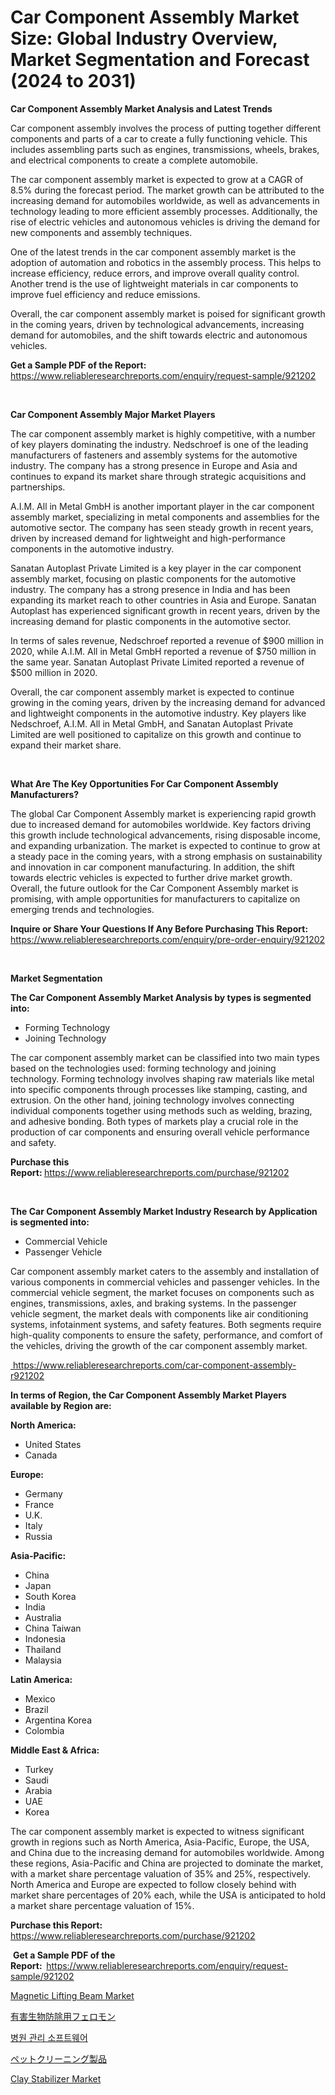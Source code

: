 <p><h1>Car Component Assembly Market Size: Global Industry Overview, Market Segmentation and Forecast (2024 to 2031)</h1></p><p><strong>Car Component Assembly Market Analysis and Latest Trends</strong></p>
<p><p>Car component assembly involves the process of putting together different components and parts of a car to create a fully functioning vehicle. This includes assembling parts such as engines, transmissions, wheels, brakes, and electrical components to create a complete automobile.</p><p>The car component assembly market is expected to grow at a CAGR of 8.5% during the forecast period. The market growth can be attributed to the increasing demand for automobiles worldwide, as well as advancements in technology leading to more efficient assembly processes. Additionally, the rise of electric vehicles and autonomous vehicles is driving the demand for new components and assembly techniques.</p><p>One of the latest trends in the car component assembly market is the adoption of automation and robotics in the assembly process. This helps to increase efficiency, reduce errors, and improve overall quality control. Another trend is the use of lightweight materials in car components to improve fuel efficiency and reduce emissions.</p><p>Overall, the car component assembly market is poised for significant growth in the coming years, driven by technological advancements, increasing demand for automobiles, and the shift towards electric and autonomous vehicles.</p></p>
<p><strong>Get a Sample PDF of the Report:&nbsp;</strong> <a href="https://www.reliableresearchreports.com/enquiry/request-sample/921202">https://www.reliableresearchreports.com/enquiry/request-sample/921202</a></p>
<p>&nbsp;</p>
<p><strong>Car Component Assembly Major Market Players</strong></p>
<p><p>The car component assembly market is highly competitive, with a number of key players dominating the industry. Nedschroef is one of the leading manufacturers of fasteners and assembly systems for the automotive industry. The company has a strong presence in Europe and Asia and continues to expand its market share through strategic acquisitions and partnerships.</p><p>A.I.M. All in Metal GmbH is another important player in the car component assembly market, specializing in metal components and assemblies for the automotive sector. The company has seen steady growth in recent years, driven by increased demand for lightweight and high-performance components in the automotive industry.</p><p>Sanatan Autoplast Private Limited is a key player in the car component assembly market, focusing on plastic components for the automotive industry. The company has a strong presence in India and has been expanding its market reach to other countries in Asia and Europe. Sanatan Autoplast has experienced significant growth in recent years, driven by the increasing demand for plastic components in the automotive sector.</p><p>In terms of sales revenue, Nedschroef reported a revenue of $900 million in 2020, while A.I.M. All in Metal GmbH reported a revenue of $750 million in the same year. Sanatan Autoplast Private Limited reported a revenue of $500 million in 2020.</p><p>Overall, the car component assembly market is expected to continue growing in the coming years, driven by the increasing demand for advanced and lightweight components in the automotive industry. Key players like Nedschroef, A.I.M. All in Metal GmbH, and Sanatan Autoplast Private Limited are well positioned to capitalize on this growth and continue to expand their market share.</p></p>
<p>&nbsp;</p>
<p><strong>What Are The Key Opportunities For Car Component Assembly Manufacturers?</strong></p>
<p><p>The global Car Component Assembly market is experiencing rapid growth due to increased demand for automobiles worldwide. Key factors driving this growth include technological advancements, rising disposable income, and expanding urbanization. The market is expected to continue to grow at a steady pace in the coming years, with a strong emphasis on sustainability and innovation in car component manufacturing. In addition, the shift towards electric vehicles is expected to further drive market growth. Overall, the future outlook for the Car Component Assembly market is promising, with ample opportunities for manufacturers to capitalize on emerging trends and technologies.</p></p>
<p><strong>Inquire or Share Your Questions If Any Before Purchasing This Report:</strong> <a href="https://www.reliableresearchreports.com/enquiry/pre-order-enquiry/921202">https://www.reliableresearchreports.com/enquiry/pre-order-enquiry/921202</a></p>
<p>&nbsp;</p>
<p><strong>Market Segmentation</strong></p>
<p><strong>The Car Component Assembly Market Analysis by types is segmented into:</strong></p>
<p><ul><li>Forming Technology</li><li>Joining Technology</li></ul></p>
<p><p>The car component assembly market can be classified into two main types based on the technologies used: forming technology and joining technology. Forming technology involves shaping raw materials like metal into specific components through processes like stamping, casting, and extrusion. On the other hand, joining technology involves connecting individual components together using methods such as welding, brazing, and adhesive bonding. Both types of markets play a crucial role in the production of car components and ensuring overall vehicle performance and safety.</p></p>
<p><strong>Purchase this Report:&nbsp;</strong><a href="https://www.reliableresearchreports.com/purchase/921202">https://www.reliableresearchreports.com/purchase/921202</a></p>
<p>&nbsp;</p>
<p><strong>The Car Component Assembly Market Industry Research by Application is segmented into:</strong></p>
<p><ul><li>Commercial Vehicle</li><li>Passenger Vehicle</li></ul></p>
<p><p>Car component assembly market caters to the assembly and installation of various components in commercial vehicles and passenger vehicles. In the commercial vehicle segment, the market focuses on components such as engines, transmissions, axles, and braking systems. In the passenger vehicle segment, the market deals with components like air conditioning systems, infotainment systems, and safety features. Both segments require high-quality components to ensure the safety, performance, and comfort of the vehicles, driving the growth of the car component assembly market.</p></p>
<p><a href="https://www.reliableresearchreports.com/car-component-assembly-r921202">&nbsp;https://www.reliableresearchreports.com/car-component-assembly-r921202</a></p>
<p><strong>In terms of Region, the Car Component Assembly Market Players available by Region are:</strong></p>
<p>
    <p> <strong> North America: </strong>
        <ul>
            <li>United States</li>
            <li>Canada</li>
        </ul>
        </p> 
    <p> <strong> Europe: </strong>
        <ul>
            <li>Germany</li>
            <li>France</li>
            <li>U.K.</li>
            <li>Italy</li>
            <li>Russia</li>
        </ul>
        </p> 
    <p> <strong> Asia-Pacific: </strong>
        <ul>
            <li>China</li>
            <li>Japan</li>
            <li>South Korea</li>
            <li>India</li>
            <li>Australia</li>
            <li>China Taiwan</li>
            <li>Indonesia</li>
            <li>Thailand</li>
            <li>Malaysia</li>
        </ul>
        </p> 
    <p> <strong> Latin America: </strong>
        <ul>
            <li>Mexico</li>
            <li>Brazil</li>
            <li>Argentina Korea</li>
            <li>Colombia</li>
        </ul>
        </p> 
    <p> <strong> Middle East & Africa: </strong>
        <ul>
            <li>Turkey</li>
            <li>Saudi</li>
            <li>Arabia</li>
            <li>UAE</li>
            <li>Korea</li>
        </ul>
    </p>
    </p>
<p><p>The car component assembly market is expected to witness significant growth in regions such as North America, Asia-Pacific, Europe, the USA, and China due to the increasing demand for automobiles worldwide. Among these regions, Asia-Pacific and China are projected to dominate the market, with a market share percentage valuation of 35% and 25%, respectively. North America and Europe are expected to follow closely behind with market share percentages of 20% each, while the USA is anticipated to hold a market share percentage valuation of 15%.</p></p>
<p><strong>Purchase this Report: </strong><a href="https://www.reliableresearchreports.com/purchase/921202">https://www.reliableresearchreports.com/purchase/921202</a></p>
<p>&nbsp;<strong>Get a Sample PDF of the Report:&nbsp;&nbsp;</strong><a href="https://www.reliableresearchreports.com/enquiry/request-sample/921202">https://www.reliableresearchreports.com/enquiry/request-sample/921202</a></p>
<p><strong></strong></p>
<p><p><a href="https://github.com/indrystar/Market-Research-Report-List-3/blob/main/magnetic-lifting-beam-market.md">Magnetic Lifting Beam Market</a></p><p><a href="https://github.com/marbadji/Market-Research-Report-List-1/blob/main/389241638966.md">有害生物防除用フェロモン</a></p><p><a href="https://github.com/PercyHagernes9778/Market-Research-Report-List-1/blob/main/747515635707.md">병원 관리 소프트웨어</a></p><p><a href="https://medium.com/@rockcod61/%E3%83%9A%E3%83%83%E3%83%88%E3%82%AF%E3%83%AA%E3%83%BC%E3%83%8B%E3%83%B3%E3%82%B0%E8%A3%BD%E5%93%81%E5%B8%82%E5%A0%B4-2031%E5%B9%B4%E3%81%BE%E3%81%A7%E3%81%AE%E3%83%88%E3%83%AC%E3%83%B3%E3%83%89-%E4%BA%88%E6%B8%AC-%E7%AB%B6%E4%BA%89%E5%88%86%E6%9E%90-98eb081615b0">ペットクリーニング製品</a></p><p><a href="https://issuu.com/reportprime-2/docs/clay-stabilizer-market-size-2030.pptx">Clay Stabilizer Market</a></p></p>